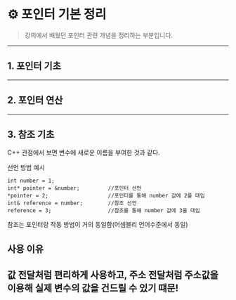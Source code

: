 # ⚙️ 포인터 기본 정리

> 강의에서 배웠던 포인터 관련 개념을 정리하는 부분입니다.

---
## 1. 포인터 기초

---

## 2. 포인터 연산

---

## 3. 참조 기초
C++ 관점에서 보면 변수에 새로운 이름을 부여한 것과 같다.

선언 방법 예시

```
int number = 1;
int* pointer = &number;         //포인터 선언
*pointer = 2;                   //포인터를 통해 number 값에 2를 대입
int& reference = number;        //참조 선언
reference = 3;                  //참조를 통해 number 값에 3을 대입
```

참조는 포인터랑 작동 방법이 거의 동일함(어셈블리 언어수준에서 동일)

## 사용 이유

값 전달처럼 편리하게 사용하고, 주소 전달처럼 주소값을 이용해 실제 변수의 값을 건드릴 수 있기 떄문!
---
